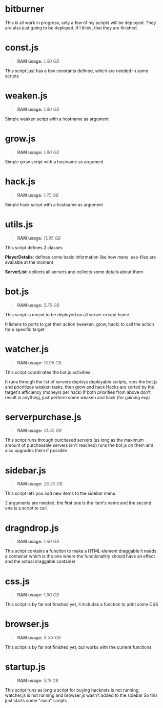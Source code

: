 # bitburner
This is all work in progress, only a few of my scripts will be deployed.
They are also just going to be deployed, if I think, that they are finished.

# const.js
>**RAM usage:** *1.60 GB*

This script just has a few constants defined, which are needed in some scripts


# weaken.js
>**RAM usage:** *1.80 GB*

Simple weaken script with a hostname as argument


# grow.js
>**RAM usage:** *1.80 GB*

Simple grow script with a hostname as argument


# hack.js
>**RAM usage:** *1.75 GB*

Simple hack script with a hostname as argument


# utils.js
>**RAM usage:** *11.95 GB*

This script defines 2 classes

**PlayerDetails**: defines some basic information like how many .exe-files are available at the moment

**ServerList**: collects all servers and collects some details about them


# bot.js
>**RAM usage:** *5.75 GB*

This script is meant to be deployed on all server except home

It listens to ports to get their action (weaken, grow, hack) to call the action for a specific target


# watcher.js
>**RAM usage:** *15.95 GB*

This script coordinates the bot.js activities

It runs through the list of servers deploys deployable scripts, runs the bot.js and prioritizes weaken tasks, then grow and hack
Hacks are sorted by the target's efficiency (money/s per hack)
If both priorities from above don't result in anything, just perform some weaken and hack (for gaining exp)


# serverpurchase.js
>**RAM usage:** *13.45 GB*

This script runs through purchased servers (as long as the maximum amount of purchasable servers isn't reached)
runs the bot.js on them and also upgrades them if possible


# sidebar.js
>**RAM usage:** *28.20 GB*

This script lets you add new items to the sidebar menu.

2 arguments are needed, the first one is the item's name and the second one is a script to call.


# dragndrop.js
>**RAM usage:** *1.60 GB*

This script contains a function to make a HTML element draggable
it needs a container which is the one where the functionallity should have an effect and the actual draggable container


# css.js
>**RAM usage:** *1.60 GB*

This script is by far not finished yet, it includes a function to print some CSS


# browser.js
>**RAM usage:** *X.XX GB*

This script is by far not finished yet, but works with the current functions


# startup.js
>**RAM usage:** *5.15 GB*

This script runs as long a script for buying hacknets is not running, watcher.js is not running and browser.js wasn't added to the sidebar
So this just starts some "main" scripts

